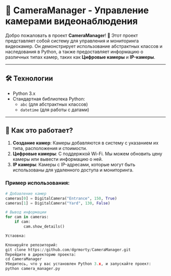 # 📸 **CameraManager** - Управление камерами видеонаблюдения

Добро пожаловать в проект **CameraManager**! 🚀 Этот проект представляет собой систему для управления и мониторинга видеокамер. Он демонстрирует использование абстрактных классов и наследования в Python, а также предоставляет информацию о различных типах камер, таких как **Цифровые камеры** и **IP-камеры**.

---

## 🛠️ **Технологии**

- Python 3.x
- Стандартная библиотека Python:
  - `abc` (для абстрактных классов)
  - `datetime` (для работы с датами)
  
---

## 📸 **Как это работает?**

1. **Создание камер**: Камеры добавляются в систему с указанием их типа, расположения и стоимости.
2. **Цифровые камеры**: С поддержкой Wi-Fi. Мы можем обновить цену камеры или вывести информацию о ней.
3. **IP камеры**: Камеры с IP-адресами, которые могут быть использованы для удаленного доступа и мониторинга.

### Пример использования:

```python
# Добавление камер
cameras[0] = DigitalCamera("Entrance", 150, True)
cameras[1] = DigitalCamera("Yard", 130, False)

# Вывод информации
for cam in cameras:
    if cam:
        cam.show_details()

Устаовка:

Клонируйте репозиторий:
git clone https://github.com/dgrmorty/CameraManager.git
Перейдите в директорию проекта:
cd CameraManager
Убедитесь, что у вас установлен Python 3.x, и запускайте проект:
python camera_manager.py
